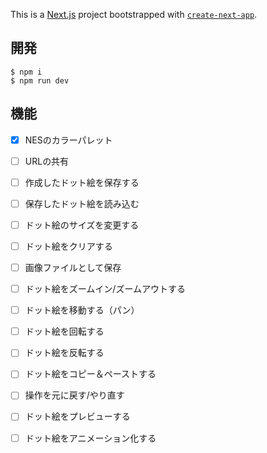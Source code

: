 This is a [Next.js](https://nextjs.org/) project bootstrapped with [`create-next-app`](https://github.com/vercel/next.js/tree/canary/packages/create-next-app).

## 開発

```
$ npm i
$ npm run dev
```

## 機能

- [x] NESのカラーパレット
- [ ] URLの共有
- [ ] 作成したドット絵を保存する
- [ ] 保存したドット絵を読み込む
- [ ] ドット絵のサイズを変更する
- [ ] ドット絵をクリアする
- [ ] 画像ファイルとして保存
- [ ] ドット絵をズームイン/ズームアウトする
- [ ] ドット絵を移動する（パン）
- [ ] ドット絵を回転する
- [ ] ドット絵を反転する
- [ ] ドット絵をコピー＆ペーストする
- [ ] 操作を元に戻す/やり直す
- [ ] ドット絵をプレビューする
- [ ] ドット絵をアニメーション化する

